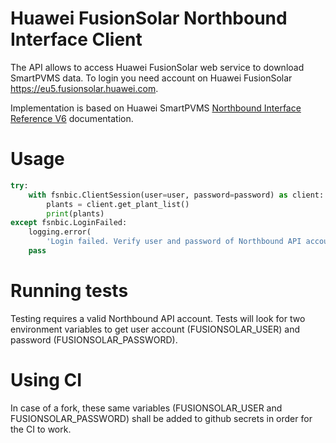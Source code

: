 # Huawei FusionSolar Northbound Interface Client

The API allows to access Huawei FusionSolar web service to download SmartPVMS data.
To login you need account on Huawei FusionSolar https://eu5.fusionsolar.huawei.com.

Implementation is based on Huawei SmartPVMS [Northbound Interface Reference V6](https://support.huawei.com/enterprise/en/doc/EDOC1100261860) documentation.

# Usage

```python
try:
    with fsnbic.ClientSession(user=user, password=password) as client:
        plants = client.get_plant_list()
        print(plants)
except fsnbic.LoginFailed:
    logging.error(
        'Login failed. Verify user and password of Northbound API account.')
    pass
```

# Running tests

Testing requires a valid Northbound API account. Tests will look for two environment variables to get user account (FUSIONSOLAR_USER) and password (FUSIONSOLAR_PASSWORD).

# Using CI

In case of a fork, these same variables (FUSIONSOLAR_USER and FUSIONSOLAR_PASSWORD) shall be added to github secrets in order for the CI to work.

